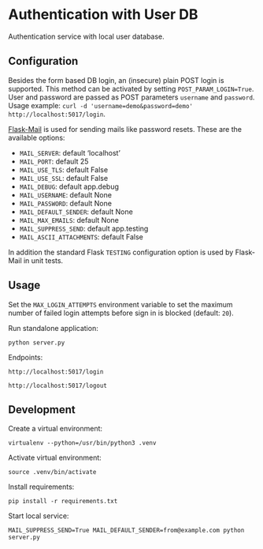 Authentication with User DB
===========================

Authentication service with local user database.


Configuration
-------------

Besides the form based DB login, an (insecure) plain POST login is supported. This method can be
activated by setting `POST_PARAM_LOGIN=True`. User and password are passed as POST parameters 
`username` and `password`.
Usage example: `curl -d 'username=demo&password=demo' http://localhost:5017/login`.

[Flask-Mail](https://pythonhosted.org/Flask-Mail/) is used for sending mails like password resets. These are the available options:
* `MAIL_SERVER`: default ‘localhost’
* `MAIL_PORT`: default 25
* `MAIL_USE_TLS`: default False
* `MAIL_USE_SSL`: default False
* `MAIL_DEBUG`: default app.debug
* `MAIL_USERNAME`: default None
* `MAIL_PASSWORD`: default None
* `MAIL_DEFAULT_SENDER`: default None
* `MAIL_MAX_EMAILS`: default None
* `MAIL_SUPPRESS_SEND`: default app.testing
* `MAIL_ASCII_ATTACHMENTS`: default False

In addition the standard Flask `TESTING` configuration option is used by Flask-Mail in unit tests.

Usage
-----

Set the `MAX_LOGIN_ATTEMPTS` environment variable to set the maximum number of 
failed login attempts before sign in is blocked (default: `20`).

Run standalone application:

    python server.py

Endpoints:

    http://localhost:5017/login

    http://localhost:5017/logout


Development
-----------

Create a virtual environment:

    virtualenv --python=/usr/bin/python3 .venv

Activate virtual environment:

    source .venv/bin/activate

Install requirements:

    pip install -r requirements.txt

Start local service:

    MAIL_SUPPRESS_SEND=True MAIL_DEFAULT_SENDER=from@example.com python server.py

